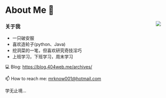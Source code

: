 # About Me 👋
<img align="right" src="https://github-readme-stats.vercel.app/api?username=mrknow001&show_icons=true)](https://github.com/anuraghazra/github-readme-stats" />
<h3>关于我</h3>
<ul>
  <li>一只破安服</li>
  <li>喜欢造轮子(python、Java)</li>
  <li>挖洞菜的一笔，但喜欢研究奇技淫巧</li>
  <li>上班学习，下班学习，周末学习</li>
</ul>

💻 Blog: https://blog.404web.me/archives/

📫 How to reach me: mrknow001@hotmail.com

学无止境...
